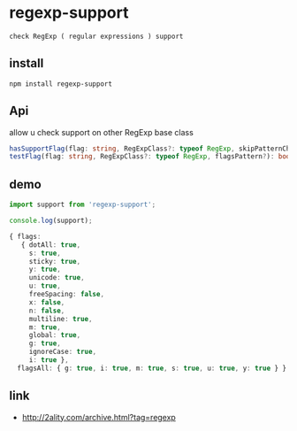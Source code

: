 # regexp-support

    check RegExp ( regular expressions ) support

## install

```nodemon
npm install regexp-support
```

## Api

allow u check support on other RegExp base class

```ts
hasSupportFlag(flag: string, RegExpClass?: typeof RegExp, skipPatternCheck?: boolean): boolean
testFlag(flag: string, RegExpClass?: typeof RegExp, flagsPattern?): boolean
```

## demo

```ts
import support from 'regexp-support';

console.log(support);
```

```ts
{ flags: 
   { dotAll: true,
     s: true,
     sticky: true,
     y: true,
     unicode: true,
     u: true,
     freeSpacing: false,
     x: false,
     n: false,
     multiline: true,
     m: true,
     global: true,
     g: true,
     ignoreCase: true,
     i: true },
  flagsAll: { g: true, i: true, m: true, s: true, u: true, y: true } }
```

## link

* http://2ality.com/archive.html?tag=regexp

